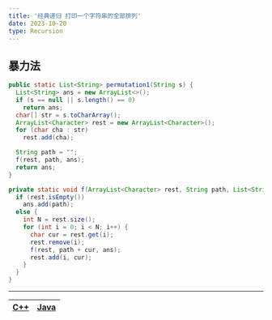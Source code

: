 ```yaml
---
title: '经典递归 打印一个字符串的全部排列'
date: 2023-10-20
type: Recursion
---
```


## 暴力法

```java
public static List<String> permutation1(String s) {
  List<String> ans = new ArrayList<>();
  if (s == null || s.length() == 0)
    return ans;
  char[] str = s.toCharArray();
  ArrayList<Character> rest = new ArrayList<Character>();
  for (char cha : str)
    rest.add(cha);

  String path = "";
  f(rest, path, ans);
  return ans;
}

private static void f(ArrayList<Character> rest, String path, List<String> ans) {
  if (rest.isEmpty())
    ans.add(path);
  else {
    int N = rest.size();
    for (int i = 0; i < N; i++) {
      char cur = rest.get(i);
      rest.remove(i);
      f(rest, path + cur, ans);
      rest.add(i, cur);
    }
  }
}
```

<hr/>

| [C++](https://github.com/ZhengKe996/DS/blob/main/src/recursion/print_all_permutations1.cpp) | [Java](https://github.com/ZhengKe996/DS/blob/main/src/recursion/print_all_permutations1.java) |
| :-----------------------------------------------------------------------------------------: | :-------------------------------------------------------------------------------------------: |
